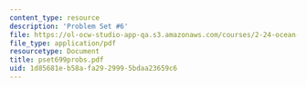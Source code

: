 ```yaml
---
content_type: resource
description: 'Problem Set #6'
file: https://ol-ocw-studio-app-qa.s3.amazonaws.com/courses/2-24-ocean-wave-interaction-with-ships-and-offshore-energy-systems-13-022-spring-2002/1d85681eb58afa2929995bdaa23659c6_pset699probs.pdf
file_type: application/pdf
resourcetype: Document
title: pset699probs.pdf
uid: 1d85681e-b58a-fa29-2999-5bdaa23659c6
---
```

